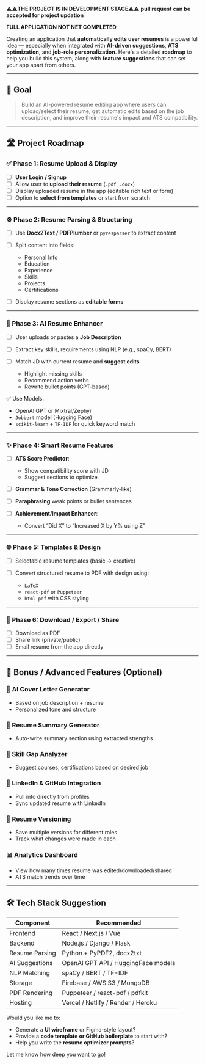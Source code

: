 ⚠️⚠️**THE PROJECT IS IN DEVELOPMENT STAGE**⚠️⚠️
**pull request can be accepted for project updation**

**FULL APPLICATION NOT NET COMPLETED**


Creating an application that **automatically edits user resumes** is a powerful idea — especially when integrated with **AI-driven suggestions**, **ATS optimization**, and **job-role personalization**. Here's a detailed **roadmap** to help you build this system, along with **feature suggestions** that can set your app apart from others.

---

## 🎯 Goal

> Build an AI-powered resume editing app where users can upload/select their resume, get automatic edits based on the job description, and improve their resume's impact and ATS compatibility.

---

## 🛣️ Project Roadmap

### ✅ Phase 1: **Resume Upload & Display**

* [ ] **User Login / Signup**
* [ ] Allow user to **upload their resume** (`.pdf`, `.docx`)
* [ ] Display uploaded resume in the app (editable rich text or form)
* [ ] Option to **select from templates** or start from scratch

---

### ⚙️ Phase 2: **Resume Parsing & Structuring**

* [ ] Use **Docx2Text / PDFPlumber** or `pyresparser` to extract content
* [ ] Split content into fields:

  * Personal Info
  * Education
  * Experience
  * Skills
  * Projects
  * Certifications
* [ ] Display resume sections as **editable forms**

---

### 🤖 Phase 3: **AI Resume Enhancer**

* [ ] User uploads or pastes a **Job Description**
* [ ] Extract key skills, requirements using NLP (e.g., spaCy, BERT)
* [ ] Match JD with current resume and **suggest edits**

  * Highlight missing skills
  * Recommend action verbs
  * Rewrite bullet points (GPT-based)

✅ Use Models:

* OpenAI GPT or Mixtral/Zephyr
* `Jobbert` model (Hugging Face)
* `scikit-learn` + `TF-IDF` for quick keyword match

---

### ✨ Phase 4: **Smart Resume Features**

* [ ] **ATS Score Predictor**:

  * Show compatibility score with JD
  * Suggest sections to optimize
* [ ] **Grammar & Tone Correction** (Grammarly-like)
* [ ] **Paraphrasing** weak points or bullet sentences
* [ ] **Achievement/Impact Enhancer**:

  * Convert “Did X” to “Increased X by Y% using Z”

---

### 🌐 Phase 5: **Templates & Design**

* [ ] Selectable resume templates (basic → creative)
* [ ] Convert structured resume to PDF with design using:

  * `LaTeX`
  * `react-pdf` or `Puppeteer`
  * `html-pdf` with CSS styling

---

### 📩 Phase 6: **Download / Export / Share**

* [ ] Download as PDF
* [ ] Share link (private/public)
* [ ] Email resume from the app directly

---

## 🌟 Bonus / Advanced Features (Optional)

### 🧠 AI Cover Letter Generator

* Based on job description + resume
* Personalized tone and structure

### 📘 Resume Summary Generator

* Auto-write summary section using extracted strengths

### 🧬 Skill Gap Analyzer

* Suggest courses, certifications based on desired job

### 🤝 LinkedIn & GitHub Integration

* Pull info directly from profiles
* Sync updated resume with LinkedIn

### 🎯 Resume Versioning

* Save multiple versions for different roles
* Track what changes were made in each

### 📊 Analytics Dashboard

* View how many times resume was edited/downloaded/shared
* ATS match trends over time

---

## 🛠️ Tech Stack Suggestion

| Component      | Recommended                         |
| -------------- | ----------------------------------- |
| Frontend       | React / Next.js / Vue               |
| Backend        | Node.js / Django / Flask            |
| Resume Parsing | Python + PyPDF2, docx2txt           |
| AI Suggestions | OpenAI GPT API / HuggingFace models |
| NLP Matching   | spaCy / BERT / TF-IDF               |
| Storage        | Firebase / AWS S3 / MongoDB         |
| PDF Rendering  | Puppeteer / react-pdf / pdfkit      |
| Hosting        | Vercel / Netlify / Render / Heroku  |



Would you like me to:

* Generate a **UI wireframe** or Figma-style layout?
* Provide a **code template or GitHub boilerplate** to start with?
* Help you write the **resume optimizer prompts**?

Let me know how deep you want to go!
